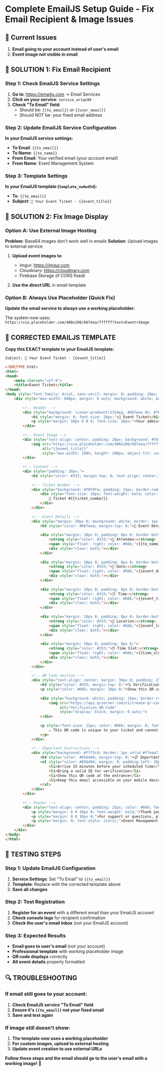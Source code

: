# Complete EmailJS Setup Guide - Fix Email Recipient & Image Issues

## 🚨 Current Issues
1. **Email going to your account instead of user's email**
2. **Event image not visible in email**

## 🔧 SOLUTION 1: Fix Email Recipient

### Step 1: Check EmailJS Service Settings
1. **Go to**: https://emailjs.com → Email Services
2. **Click on your service**: `service_wr1qx99`
3. **Check "To Email" field**:
   - Should be: `{{to_email}}` or `{{user_email}}`
   - Should NOT be: your fixed email address

### Step 2: Update EmailJS Service Configuration
**In your EmailJS service settings:**
- **To Email**: `{{to_email}}`
- **To Name**: `{{to_name}}`
- **From Email**: Your verified email (your account email)
- **From Name**: Event Management System

### Step 3: Template Settings
**In your EmailJS template (`template_nw0ud5d`):**
- **To**: `{{to_email}}`
- **Subject**: `🎫 Your Event Ticket - {{event_title}}`

## 🔧 SOLUTION 2: Fix Image Display

### Option A: Use External Image Hosting
**Problem**: Base64 images don't work well in emails
**Solution**: Upload images to external service

1. **Upload event images to**:
   - Imgur: https://imgur.com
   - Cloudinary: https://cloudinary.com
   - Firebase Storage (if CORS fixed)

2. **Use the direct URL** in email template

### Option B: Always Use Placeholder (Quick Fix)
**Update the email service to always use a working placeholder:**

The system now uses: `https://via.placeholder.com/400x200/667eea/ffffff?text=Event+Image`

## 📧 CORRECTED EMAILJS TEMPLATE

**Copy this EXACT template to your EmailJS template:**

```html
Subject: 🎫 Your Event Ticket - {{event_title}}

<!DOCTYPE html>
<html>
<head>
    <meta charset="utf-8">
    <title>Event Ticket</title>
</head>
<body style="font-family: Arial, sans-serif; margin: 0; padding: 20px; background-color: #f5f5f5;">
    <div style="max-width: 600px; margin: 0 auto; background: white; border-radius: 10px; overflow: hidden; box-shadow: 0 4px 6px rgba(0,0,0,0.1);">
        
        <!-- Header -->
        <div style="background: linear-gradient(135deg, #667eea 0%, #764ba2 100%); color: white; padding: 30px; text-align: center;">
            <h1 style="margin: 0; font-size: 28px;">🎫 Event Ticket</h1>
            <p style="margin: 10px 0 0 0; font-size: 16px;">Your admission pass</p>
        </div>
        
        <!-- Event Image -->
        <div style="text-align: center; padding: 20px; background: #f8f9fa;">
            <img src="https://via.placeholder.com/400x200/667eea/ffffff?text={{event_title}}" 
                 alt="{{event_title}}" 
                 style="max-width: 100%; height: 200px; object-fit: cover; border-radius: 8px; border: 2px solid #ddd;">
        </div>
        
        <!-- Content -->
        <div style="padding: 30px;">
            <h2 style="color: #333; margin-top: 0; text-align: center;">{{event_title}}</h2>
            
            <!-- Ticket Number -->
            <div style="background: #f8f9fa; padding: 15px; border-radius: 5px; margin: 20px 0; text-align: center; border: 2px solid #667eea;">
                <div style="font-size: 18px; font-weight: bold; color: #333;">
                    🎫 Ticket #{{ticket_number}}
                </div>
            </div>
            
            <!-- Event Details -->
            <div style="margin: 20px 0; background: white; border: 1px solid #eee; border-radius: 8px; padding: 20px;">
                <h3 style="color: #667eea; margin-top: 0;">📅 Event Details</h3>
                
                <div style="margin: 10px 0; padding: 8px 0; border-bottom: 1px solid #eee;">
                    <strong style="color: #333;">👤 Attendee:</strong>
                    <span style="float: right; color: #666;">{{to_name}}</span>
                    <div style="clear: both;"></div>
                </div>
                
                <div style="margin: 10px 0; padding: 8px 0; border-bottom: 1px solid #eee;">
                    <strong style="color: #333;">📅 Date:</strong>
                    <span style="float: right; color: #666;">{{event_date}}</span>
                    <div style="clear: both;"></div>
                </div>
                
                <div style="margin: 10px 0; padding: 8px 0; border-bottom: 1px solid #eee;">
                    <strong style="color: #333;">🕐 Time:</strong>
                    <span style="float: right; color: #666;">{{event_time}}</span>
                    <div style="clear: both;"></div>
                </div>
                
                <div style="margin: 10px 0; padding: 8px 0; border-bottom: 1px solid #eee;">
                    <strong style="color: #333;">📍 Location:</strong>
                    <span style="float: right; color: #666;">{{event_location}}</span>
                    <div style="clear: both;"></div>
                </div>
                
                <div style="margin: 10px 0; padding: 8px 0;">
                    <strong style="color: #333;">⏰ Time Slot:</strong>
                    <span style="float: right; color: #666;">{{time_slot}}</span>
                    <div style="clear: both;"></div>
                </div>
            </div>
            
            <!-- QR Code Section -->
            <div style="text-align: center; margin: 30px 0; padding: 25px; background: linear-gradient(135deg, #f8f9fa 0%, #e9ecef 100%); border-radius: 10px; border: 2px solid #667eea;">
                <h3 style="color: #333; margin-top: 0;">🔍 Verification QR Code</h3>
                <p style="color: #666; margin: 10px 0;">Show this QR code at the event entrance for verification</p>
                
                <div style="background: white; padding: 15px; border-radius: 8px; display: inline-block; margin: 15px 0;">
                    <img src="https://api.qrserver.com/v1/create-qr-code/?size=200x200&data={{verification_qr}}" 
                         alt="Verification QR Code" 
                         style="display: block; margin: 0 auto;">
                </div>
                
                <p style="font-size: 12px; color: #666; margin: 0; font-style: italic;">
                    ⚠️ This QR code is unique to your ticket and cannot be transferred
                </p>
            </div>
            
            <!-- Important Instructions -->
            <div style="background: #fff3cd; border: 1px solid #ffeaa7; border-radius: 8px; padding: 15px; margin: 20px 0;">
                <h4 style="color: #856404; margin-top: 0;">📋 Important Instructions</h4>
                <ul style="color: #856404; margin: 0; padding-left: 20px;">
                    <li>Arrive 15 minutes before your scheduled time</li>
                    <li>Bring a valid ID for verification</li>
                    <li>Show this QR code at the entrance</li>
                    <li>Keep this email accessible on your mobile device</li>
                </ul>
            </div>
        </div>
        
        <!-- Footer -->
        <div style="text-align: center; padding: 25px; color: #666; font-size: 12px; background: #f8f9fa; border-top: 1px solid #eee;">
            <p style="margin: 0 0 10px 0; font-weight: bold;">Thank you for registering!</p>
            <p style="margin: 0 0 10px 0;">For support or questions, please contact the event organizer.</p>
            <p style="margin: 0; font-style: italic;">Event Management System - Powered by Technology</p>
        </div>
    </div>
</body>
</html>
```

## 🚀 TESTING STEPS

### Step 1: Update EmailJS Configuration
1. **Service Settings**: Set "To Email" to `{{to_email}}`
2. **Template**: Replace with the corrected template above
3. **Save all changes**

### Step 2: Test Registration
1. **Register for an event** with a different email than your EmailJS account
2. **Check console logs** for recipient confirmation
3. **Check the user's email inbox** (not your EmailJS account)

### Step 3: Expected Results
- **Email goes to user's email** (not your account)
- **Professional template** with working placeholder image
- **QR code displays** correctly
- **All event details** properly formatted

## 🔍 TROUBLESHOOTING

### If email still goes to your account:
1. **Check EmailJS service "To Email" field**
2. **Ensure it's `{{to_email}}` not your fixed email**
3. **Save and test again**

### If image still doesn't show:
1. **The template now uses a working placeholder**
2. **For custom images, upload to external hosting**
3. **Update event creation to use external URLs**

**Follow these steps and the email should go to the user's email with a working image!** 🎉
